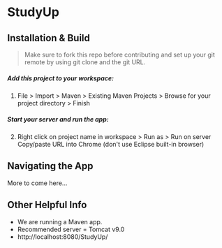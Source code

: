# StudyUp

## Installation & Build

>Make sure to fork this repo before contributing and set up your git remote by using git clone and the git URL.

##### Add this project to your workspace:
1. File > Import > Maven > Existing Maven Projects > Browse for your project directory > Finish

##### Start your server and run the app:
2. Right click on project name in workspace > Run as > Run on server
Copy/paste URL into Chrome (don't use Eclipse built-in browser)


## Navigating the App
More to come here...

## Other Helpful Info
- We are running a Maven app.
- Recommended server = Tomcat v9.0
- http://localhost:8080/StudyUp/
